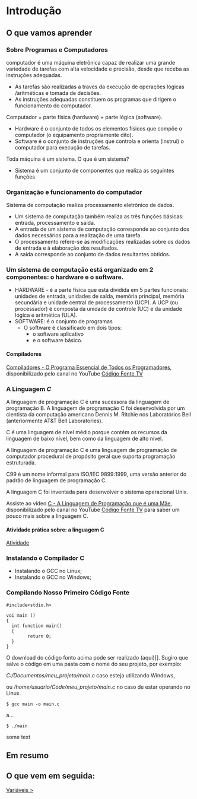 # Introdução

## O que vamos aprender


### Sobre Programas e Computadores

computador é uma máquina eletrônica capaz de realizar uma grande variedade de tarefas com alta velocidade e precisão, desde que receba as instruções adequadas.

- As tarefas são realizadas a traves da execução de operações lógicas /aritméticas e tomada de decisões.
- As instruções adequadas constituem os programas que dirigem o funcionamento do computador.

Computador = parte física (hardware) + parte lógica (software).
- Hardware é o conjunto de todos os elementos físicos que compõe o computador (o equipamento propriamente dito).
- Software é o conjunto de instruções que controla e orienta (instrui) o computador para execução de tarefas.

Toda máquina é um sistema. O que é um sistema?

- Sistema é um conjunto de componentes que realiza as seguintes funções

### Organização e funcionamento do computador

Sistema de computação realiza processamento eletrônico de dados.
- Um sistema de computação também realiza as três funções básicas: entrada, processamento e saída.
- A entrada de um sistema de computação corresponde ao conjunto dos dados necessários para a realização de uma tarefa.
- O processamento refere-se às modificações realizadas sobre os dados de entrada e à elaboração dos resultados.
- A saída corresponde ao conjunto de dados resultantes obtidos.

### Um sistema de computação está organizado em 2 componentes: o hardware e o software.
- HARDWARE - é a parte física que está dividida em 5 partes funcionais: unidades de entrada, unidades de saída, memória principal, memória secundária e unidade central de processamento (UCP). A UCP (ou processador) é composta da unidade de controle (UC) e da unidade lógica e aritmética (ULA).
- SOFTWARE: é o conjunto de programas
  - O software é classificado em dois tipos: 
    - o software aplicativo 
    - e o software básico.



#### Compiladores

[Compiladores - O Programa Essencial de Todos os Programadores](https://www.youtube.com/watch?v=afUiVvDUIRA), disponibilizado pelo canal no YouTube [Código Fonte TV](https://www.youtube.com/c/codigofontetv)

### A Linguagem _C_

A linguagem de programação C é uma sucessora da linguagem de programação B. A linguagem de programação C foi desenvolvida por um cientista da computação americano Dennis M. Ritchie nos Laboratórios Bell (anteriormente AT&T Bell Laboratories).

C é uma linguagem de nível médio porque contém os recursos da linguagem de baixo nível, bem como da linguagem de alto nível.

A linguagem de programação C é uma linguagem de programação de computador procedural de propósito geral que suporta programação estruturada.

C99 é um nome informal para ISO/IEC 9899:1999, uma versão anterior do padrão de linguagem de programação C.

A linguagem C foi inventada para desenvolver o sistema operacional Unix.

Assiste ao vídeo [C - A Linguagem de Programação que é uma Mãe](https://www.youtube.com/watch?v=6mUCcsnCn08), disponibilizado pelo canal no YouTube [Código Fonte TV](https://www.youtube.com/c/codigofontetv) para saber um pouco mais sobre a linguagem C.

#### Atividade prática sobre: a linguagem C

[Atividade](https://google.com.br)


### Instalando o Compilador C

- Instalando o GCC no Linux;
- Instalando o GCC no Windows;

### Compilando Nosso Primeiro Código Fonte

    #include<stdio.h>
    
    voi main ()
    {
      int function main()
      {
            return 0;
      }
    }

O download do código fonto acima pode ser realizado (aqui)[]. Sugiro que salve o código em uma pasta com o nome do seu projeto, por exemplo:

_C:/Documentos/meu_projeto/main.c_ caso esteja utilizando Windows, 

ou _/home/usuario/Code/meu_projeto/main.c_ no caso de estar operando no Linux.

    $ gcc main -o main.c
    
a...

    $ ./main
  
some text
## Em resumo

## O que vem em seguida:

[Variáveis > ](https://github.com/chicofreitas/c-tutorial/blob/main/variaveis.md)
